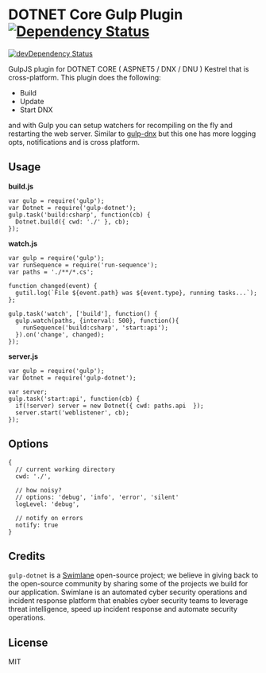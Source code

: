# DOTNET Core Gulp Plugin [![Dependency Status](https://david-dm.org/Swimlane/gulp-dotnet.svg)](https://david-dm.org/Swimlane/gulp-dotnet)
[![devDependency Status](https://david-dm.org/Swimlane/gulp-dotnet/dev-status.svg)](https://david-dm.org/Swimlane/gulp-dotnet#info=devDependencies)

GulpJS plugin for DOTNET CORE ( ASPNET5 / DNX / DNU ) Kestrel that is cross-platform. This plugin does the following:

- Build
- Update
- Start DNX

and with Gulp you can setup watchers for recompiling on the fly and restarting the web server. Similar to [gulp-dnx](https://github.com/tugberkugurlu/gulp-dnx) but this one has more logging opts, notifications and is cross platform.

## Usage

__build.js__
```
var gulp = require('gulp');
var Dotnet = require('gulp-dotnet');
gulp.task('build:csharp', function(cb) {
  Dotnet.build({ cwd: './' }, cb);
});
```

__watch.js__
```
var gulp = require('gulp');
var runSequence = require('run-sequence');
var paths = './**/*.cs';

function changed(event) {
  gutil.log(`File ${event.path} was ${event.type}, running tasks...`);
};

gulp.task('watch', ['build'], function() {
  gulp.watch(paths, {interval: 500}, function(){
    runSequence('build:csharp', 'start:api');
  }).on('change', changed);
});
```

__server.js__
```
var gulp = require('gulp');
var Dotnet = require('gulp-dotnet');

var server;
gulp.task('start:api', function(cb) {
  if(!server) server = new Dotnet({ cwd: paths.api  });
  server.start('weblistener', cb);
});
```

## Options

```
{
  // current working directory
  cwd: './',
  
  // how noisy?
  // options: 'debug', 'info', 'error', 'silent'
  logLevel: 'debug',
  
  // notify on errors
  notify: true
}

```

## Credits

`gulp-dotnet` is a [Swimlane](http://swimlane.com) open-source project; we believe in giving back to the open-source community by sharing some of the projects we build for our application. Swimlane is an automated cyber security operations and incident response platform that enables cyber security teams to leverage threat intelligence, speed up incident response and automate security operations.

## License
MIT
